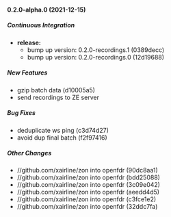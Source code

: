#### 0.2.0-alpha.0 (2021-12-15)

##### Continuous Integration

* **release:**
  *  bump up version: 0.2.0-recordings.1 (0389decc)
  *  bump up version: 0.2.0-recordings.0 (12d19688)

##### New Features

*  gzip batch data (d10005a5)
*  send recordings to ZE server

##### Bug Fixes

*  deduplicate ws ping (c3d74d27)
*  avoid dup final batch (f2f97416)

##### Other Changes

* //github.com/xairline/zon into openfdr (90dc8aa1)
* //github.com/xairline/zon into openfdr (bdd25088)
* //github.com/xairline/zon into openfdr (3c09e042)
* //github.com/xairline/zon into openfdr (aeedd4d5)
* //github.com/xairline/zon into openfdr (c3fce1e2)
* //github.com/xairline/zon into openfdr (32ddc7fa)



